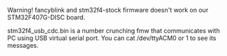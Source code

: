 Warning!
fancyblink and stm32f4-stock firmware doesn't work on our
STM32F407G-DISC board.

stm32f4_usb_cdc.bin is a number crunching fmw
that communicates with PC using USB virtual serial port.
You can cat /dev/ttyACM0 or 1
to see its messages.
